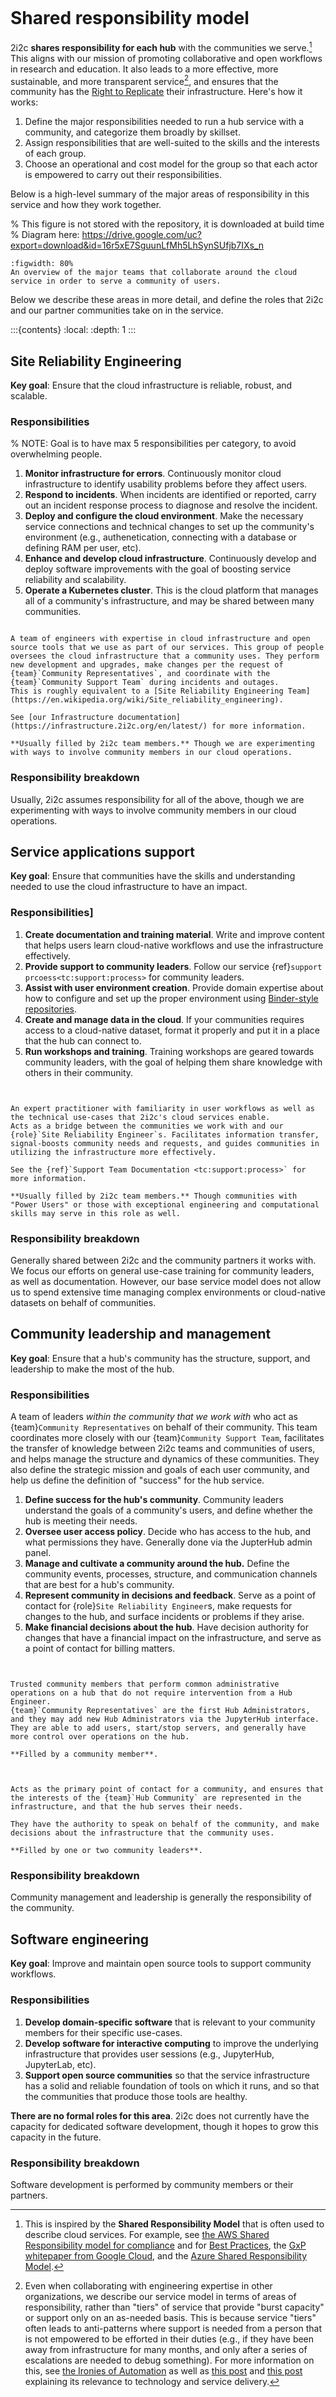 ```{team} Service Team
```
# Shared responsibility model

2i2c **shares responsibility for each hub** with the communities we serve.[^similar-models]
This aligns with our mission of promoting collaborative and open workflows in research and education.
It also leads to a more effective, more sustainable, and more transparent service[^ironies-automation], and ensures that the community has the [Right to Replicate](https://2i2c.org/right-to-replicate) their infrastructure. Here's how it works:

1. Define the major responsibilities needed to run a hub service with a community, and categorize them broadly by skillset.
2. Assign responsibilities that are well-suited to the skills and the interests of each group.
3. Choose an operational and cost model for the group so that each actor is empowered to carry out their responsibilities.

Below is a high-level summary of the major areas of responsibility in this service and how they work together.

% This figure is not stored with the repository, it is downloaded at build time
% Diagram here: https://drive.google.com/uc?export=download&id=16r5xE7SguunLfMh5LhSynSUfjb7IXs_n
```{figure} /images/shared_responsibility_diagram.png
:figwidth: 80%
An overview of the major teams that collaborate around the cloud service in order to serve a community of users.
```

Below we describe these areas in more detail, and define the roles that 2i2c and our partner communities take on in the service.

:::{contents}
:local:
:depth: 1
:::

## Site Reliability Engineering

**Key goal**: Ensure that the cloud infrastructure is reliable, robust, and scalable.

### Responsibilities

% NOTE: Goal is to have max 5 responsibilities per category, to avoid overwhelming people.
1. **Monitor infrastructure for errors**. Continuously monitor cloud infrastructure to identify usability problems before they affect users.
2. **Respond to incidents**. When incidents are identified or reported, carry out an incident response process to diagnose and resolve the incident.
3. **Deploy and configure the cloud environment**. Make the necessary service connections and technical changes to set up the community's environment (e.g., authenetication, connecting with a database or defining RAM per user, etc).
4. **Enhance and develop cloud infrastructure**. Continuously develop and deploy software improvements with the goal of boosting service reliability and scalability.
5. **Operate a Kubernetes cluster**. This is the cloud platform that manages all of a community's infrastructure, and may be shared between many communities.

```{role} Site Reliability Engineer
```

```{admonition} Role: Site Reliability Engineer
A team of engineers with expertise in cloud infrastructure and open source tools that we use as part of our services. This group of people oversees the cloud infrastructure that a community uses. They perform new development and upgrades, make changes per the request of {team}`Community Representatives`, and coordinate with the {team}`Community Support Team` during incidents and outages.
This is roughly equivalent to a [Site Reliability Engineering Team](https://en.wikipedia.org/wiki/Site_reliability_engineering).

See [our Infrastructure documentation](https://infrastructure.2i2c.org/en/latest/) for more information.

**Usually filled by 2i2c team members.** Though we are experimenting with ways to involve community members in our cloud operations.
```

### Responsibility breakdown

Usually, 2i2c assumes responsibility for all of the above, though we are experimenting with ways to involve community members in our cloud operations.

## Service applications support

**Key goal**: Ensure that communities have the skills and understanding needed to use the cloud infrastructure to have an impact.

### Responsibilities]

1. **Create documentation and training material**. Write and improve content that helps users learn cloud-native workflows and use the infrastructure effectively.
2. **Provide support to community leaders**. Follow our service {ref}`support prcoess<tc:support:process>` for community leaders.
3. **Assist with user environment creation**. Provide domain expertise about how to configure and set up the proper environment using [Binder-style repositories](/admin/howto/environment/index.md).
4. **Create and manage data in the cloud**. If your communities requires access to a cloud-native dataset, format it properly and put it in a place that the hub can connect to.
5. **Run workshops and training**. Training workshops are geared towards community leaders, with the goal of helping them share knowledge with others in their community.

```{role} Community Guide
```
```{admonition} Role: Community Guide

An expert practitioner with familiarity in user workflows as well as the technical use-cases that 2i2c's cloud services enable.
Acts as a bridge between the communities we work with and our {role}`Site Reliability Engineer`s. Facilitates information transfer, signal-boosts community needs and requests, and guides communities in utilizing the infrastructure more effectively.

See the {ref}`Support Team Documentation <tc:support:process>` for more information.

**Usually filled by 2i2c team members.** Though communities with "Power Users" or those with exceptional engineering and computational skills may serve in this role as well.
```

### Responsibility breakdown

Generally shared between 2i2c and the community partners it works with.
We focus our efforts on general use-case training for community leaders, as well as documentation.
However, our base service model does not allow us to spend extensive time managing complex environments or cloud-native datasets on behalf of communities.

## Community leadership and management

**Key goal**: Ensure that a hub's community has the structure, support, and leadership to make the most of the hub.

### Responsibilities

A team of leaders *within the community that we work with* who act as {team}`Community Representatives` on behalf of their community. This team coordinates more closely with our {team}`Community Support Team`, facilitates the transfer of knowledge between 2i2c teams and communities of users, and helps manage the structure and dynamics of these communities. They also define the strategic mission and goals of each user community, and help us define the definition of "success" for the hub service.

1. **Define success for the hub's community**. Community leaders understand the goals of a community's users, and define whether the hub is meeting their needs.
2. **Oversee user access policy**. Decide who has access to the hub, and what permissions they have. Generally done via the JupterHub admin panel.
3. **Manage and cultivate a community around the hub.** Define the community events, processes, structure, and communication channels that are best for a hub's community.
4. **Represent community in decisions and feedback**. Serve as a point of contact for {role}`Site Reliability Engineer`s, make requests for changes to the hub, and surface incidents or problems if they arise.
5. **Make financial decisions about the hub**. Have decision authority for changes that have a financial impact on the infrastructure, and serve as a point of contact for billing matters.

```{role} Hub Administrator
```
```{admonition} Role: Hub Administrator

Trusted community members that perform common administrative operations on a hub that do not require intervention from a Hub Engineer.
{team}`Community Representatives` are the first Hub Administrators, and they may add new Hub Administrators via the JupyterHub interface.
They are able to add users, start/stop servers, and generally have more control over operations on the hub.

**Filled by a community member**.
```

```{role} Community Representative
```
```{admonition} Role: Community Representative

Acts as the primary point of contact for a community, and ensures that the interests of the {team}`Hub Community` are represented in the infrastructure, and that the hub serves their needs.

They have the authority to speak on behalf of the community, and make decisions about the infrastructure that the community uses.

**Filled by one or two community leaders**.
```

### Responsibility breakdown

Community management and leadership is generally the responsibility of the community.

## Software engineering

**Key goal**: Improve and maintain open source tools to support community workflows.

### Responsibilities

1. **Develop domain-specific software** that is relevant to your community members for their specific use-cases.
2. **Develop software for interactive computing** to improve the underlying infrastructure that provides user sessions (e.g., JupyterHub, JupyterLab, etc).
3. **Support open source communities** so that the service infrastructure has a solid and reliable foundation of tools on which it runs, and so that the communities that produce those tools are healthy.

**There are no formal roles for this area**. 2i2c does not currently have the capacity for dedicated software development, though it hopes to grow this capacity in the future.

### Responsibility breakdown

Software development is performed by community members or their partners.

[^ironies-automation]: Even when collaborating with engineering expertise in other organizations, we describe our service model in terms of areas of responsibility, rather than "tiers" of service that provide "burst capacity" or support only on an as-needed basis. This is because service "tiers" often leads to anti-patterns where support is needed from a person that is not empowered to be efforted in their duties (e.g., if they have been away from infrastructure for many months, and only after a series of escalations are needed to debug something). For more information on this, see [the Ironies of Automation](https://ckrybus.com/static/papers/Bainbridge_1983_Automatica.pdf) as well as [this post](https://blog.acolyer.org/2020/01/08/ironies-of-automation/) and [this post](https://www.thinkautomation.com/automation-advice/the-ironies-of-automation-explored/) explaining its relevance to technology and service delivery.

[^similar-models]: This is inspired by the **Shared Responsibility Model** that is often used to describe cloud services. For example, see [the AWS Shared Responsibility model for compliance](https://aws.amazon.com/compliance/shared-responsibility-model/) and for [Best Practices](https://aws.amazon.com/blogs/industries/applying-the-aws-shared-responsibility-model-to-your-gxp-solution/), the [GxP whitepaper from Google Cloud](https://cloud.google.com/security/compliance/cloud-gxp-whitepaper), and the [Azure Shared Responsibility Model](https://docs.microsoft.com/en-us/azure/security/fundamentals/shared-responsibility).
